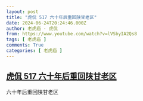 ```yaml
---
layout: post
title: "虎侃 517 六十年后重回陕甘老区"
date: 2024-06-24T20:24:46.000Z
author: 老虎庙 · 虎侃
from: https://www.youtube.com/watch?v=lVSbyIA2Qs8
tags: [ 老虎庙 ]
comments: True
categories: [ 老虎庙 ]
---
```

<!--1719260686000-->
[虎侃 517 六十年后重回陕甘老区](https://www.youtube.com/watch?v=lVSbyIA2Qs8)
------

<div>
六十年后重回陕甘老区
</div>
